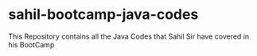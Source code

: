 # sahil-bootcamp-java-codes
This Repository contains all the Java Codes that Sahil Sir have covered in his BootCamp
